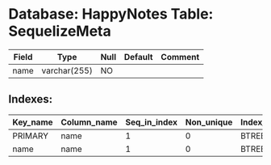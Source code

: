 # Database: HappyNotes Table: SequelizeMeta

 Field | Type         | Null | Default | Comment
-------|--------------|------|---------|---------
 name  | varchar(255) | NO   |         |

## Indexes: 

 Key_name | Column_name | Seq_in_index | Non_unique | Index_type | Visible
----------|-------------|--------------|------------|------------|---------
 PRIMARY  | name        |            1 |          0 | BTREE      | YES
 name     | name        |            1 |          0 | BTREE      | YES
